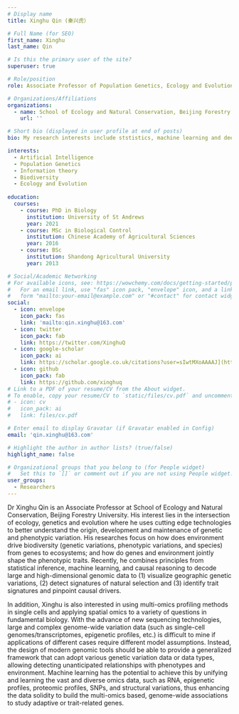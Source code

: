 ```yaml
---
# Display name
title: Xinghu Qin (秦兴虎）

# Full Name (for SEO)
first_name: Xinghu
last_name: Qin

# Is this the primary user of the site?
superuser: true

# Role/position
role: Associate Professor of Population Genetics, Ecology and Evolution

# Organizations/Affiliations
organizations:
  - name: School of Ecology and Natural Conservation, Beijing Forestry University
    url: ''

# Short bio (displayed in user profile at end of posts)
bio: My research interests include ststistics, machine learning and deep learning for population genetic inference, as well as developing and applying artificial intelligence in ecology and evolution.

interests:
  - Artificial Intelligence
  - Population Genetics
  - Information theory
  - Biodiversity
  - Ecology and Evolution
    
education:
  courses:
    - course: PhD in Biology
      institution: University of St Andrews
      year: 2021
    - course: MSc in Biological Control
      institution: Chinese Academy of Agricultural Sciences
      year: 2016
    - course: BSc 
      institution: Shandong Agricultural University
      year: 2013

# Social/Academic Networking
# For available icons, see: https://wowchemy.com/docs/getting-started/page-builder/#icons
#   For an email link, use "fas" icon pack, "envelope" icon, and a link in the
#   form "mailto:your-email@example.com" or "#contact" for contact widget.
social:
  - icon: envelope
    icon_pack: fas
    link: 'mailto:qin.xinghu@163.com'
  - icon: twitter
    icon_pack: fab
    link: https://twitter.com/XinghuQ
  - icon: google-scholar
    icon_pack: ai
    link: https://scholar.google.co.uk/citations?user=sIwtMXoAAAAJ](https://scholar.google.co.uk/citations?user=PD532rQAAAAJ&hl=en
  - icon: github
    icon_pack: fab
    link: https://github.com/xinghuq
# Link to a PDF of your resume/CV from the About widget.
# To enable, copy your resume/CV to `static/files/cv.pdf` and uncomment the lines below.
# - icon: cv
#   icon_pack: ai
#   link: files/cv.pdf

# Enter email to display Gravatar (if Gravatar enabled in Config)
email: 'qin.xinghu@163.com'

# Highlight the author in author lists? (true/false)
highlight_name: false

# Organizational groups that you belong to (for People widget)
#   Set this to `[]` or comment out if you are not using People widget.
user_groups:
  - Researchers
---
```


Dr Xinghu Qin is an Associate Professor at School of Ecology and Natural Conservation, Beijing Forestry University. His interest lies in the intersection of ecology, genetics and evolution where he uses cutting edge technologies to better understand the origin, development and maintenance of genetic and phenotypic variation. 
His researches focus on how does environment drive biodiversity (genetic variations, phenotypic variations, and species) from genes to ecosystems; and how do genes and environment jointly shape the phenotypic traits. Recently, he combines principles from statistical inference, machine learning, and causal reasoning to decode large and high-dimensional genomic data to (1) visualize geographic genetic variations, (2) detect signatures of natural selection and (3) identify trait signatures and pinpoint causal drivers. 

In addition, Xinghu is also interested in using multi-omics profiling methods in single cells and applying spatial omics to a variety of questions in fundamental biology. With the advance of new sequencing technologies, large and complex genome-wide variation data (such as single-cell genomes/transcriptomes, epigenetic profiles, etc.) is difficult to mine if applications of different cases require different model assumptions. Instead, the design of modern genomic tools should be able to provide a generalized framework that can adopt various genetic variation data or data types, allowing detecting unanticipated relationships with phenotypes and environment. Machine learning has the potential to achieve this by unifying and learning the vast and diverse omics data, such as RNA, epigenetic profiles, proteomic profiles, SNPs, and structural variations, thus enhancing the data solidity to build the multi-omics based, genome-wide associations to study adaptive or trait-related genes.  

